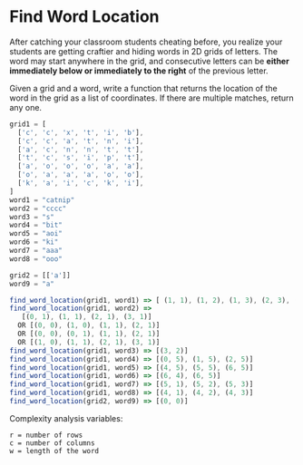 # Find Word Location

After catching your classroom students cheating before, you realize your students are getting craftier and hiding words in 2D grids of letters. The word may start anywhere in the grid, and consecutive letters can be **either immediately below or immediately to the right** of the previous letter.

Given a grid and a word, write a function that returns the location of the word in the grid as a list of coordinates. If there are multiple matches, return any one.

```javascript
grid1 = [
  ['c', 'c', 'x', 't', 'i', 'b'],
  ['c', 'c', 'a', 't', 'n', 'i'],
  ['a', 'c', 'n', 'n', 't', 't'],
  ['t', 'c', 's', 'i', 'p', 't'],
  ['a', 'o', 'o', 'o', 'a', 'a'],
  ['o', 'a', 'a', 'a', 'o', 'o'],
  ['k', 'a', 'i', 'c', 'k', 'i'],
]
word1 = "catnip"
word2 = "cccc"
word3 = "s"
word4 = "bit"
word5 = "aoi"
word6 = "ki"
word7 = "aaa"
word8 = "ooo"

grid2 = [['a']]
word9 = "a"

find_word_location(grid1, word1) => [ (1, 1), (1, 2), (1, 3), (2, 3), (3, 3), (3, 4) ]
find_word_location(grid1, word2) =>
   [(0, 1), (1, 1), (2,‍‌‌‌‌‍‌‍‍‍‍‍‍‌‌‌‌‍‍ 1), (3, 1)]
  OR [(0, 0), (1, 0), (1, 1), (2, 1)]
  OR [(0, 0), (0, 1), (1, 1), (2, 1)]
  OR [(1, 0), (1, 1), (2, 1), (3, 1)]
find_word_location(grid1, word3) => [(3, 2)]
find_word_location(grid1, word4) => [(0, 5), (1, 5), (2, 5)]
find_word_location(grid1, word5) => [(4, 5), (5, 5), (6, 5)]
find_word_location(grid1, word6) => [(6, 4), (6, 5)]
find_word_location(grid1, word7) => [(5, 1), (5, 2), (5, 3)]
find_word_location(grid1, word8) => [(4, 1), (4, 2), (4, 3)]
find_word_location(grid2, word9) => [(0, 0)]
```

Complexity analysis variables:
```text
r = number of rows
c = number of columns
w = length of the word
```
